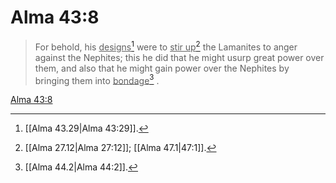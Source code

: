 # Alma 43:8

> For behold, his <u>designs</u>[^a] were to <u>stir up</u>[^b] the Lamanites to anger against the Nephites; this he did that he might usurp great power over them, and also that he might gain power over the Nephites by bringing them into <u>bondage</u>[^c] .

[Alma 43:8](https://www.churchofjesuschrist.org/study/scriptures/bofm/alma/43?lang=eng&id=p8#p8)


[^a]: [[Alma 43.29|Alma 43:29]].  
[^b]: [[Alma 27.12|Alma 27:12]]; [[Alma 47.1|47:1]].  
[^c]: [[Alma 44.2|Alma 44:2]].  
